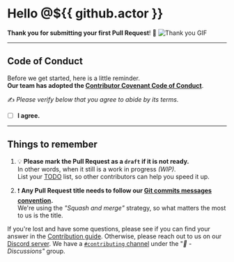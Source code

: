 # Hello @${{ github.actor }}

**Thank you for submitting your first Pull Request**! 💓
![Thank you GIF]

[thank you gif]: https://media3.giphy.com/media/fWfowxJtHySJ0SGCgN/giphy.gif

---

## Code of Conduct

Before we get started, here is a little reminder.\
**Our team has adopted the [Contributor Covenant Code of Conduct]**.

[contributor covenant code of conduct]: https://github.com/terminal-nerds/.github/blob/main/CODE_OF_CONDUCT.md

✍️ _Please verify below that you agree to abide by its terms._

-   [ ] **I agree.**

---

## Things to remember

1. 💡 **Please mark the Pull Request as a `draft` if it is not ready.**\
   In other words, when it still is a work in progress _(WIP)_.\
   List your [TODO] list, so other contributors can help you speed it up.

1. ❗ **Any Pull Request title needs to follow our [Git commits messages
   convention].**\
   We're using the _"Squash and merge"_ strategy, so what matters the most to us
   is the title.

If you're lost and have some questions, please see if you can find your
answer in the [Contribution guide].
Otherwise, please reach out to us on our [Discord server]. We have a
[`#contributing` channel][discord server] under the "_💬 - Discussions"_ group.

[todo]: #TODO
[contribution guide]: https://github.com/terminal-nerds/.github/blob/main/CONTRIBUTING.md
[discord server]: https://discord.gg/73uMcTwFSw
[git commits messages convention]: https://github.com/terminal-nerds/.github/wiki/Git-commits-messages-convention
